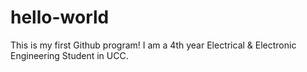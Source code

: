 # hello-world
This is my first Github program!
I am a 4th year Electrical & Electronic Engineering Student in UCC.
